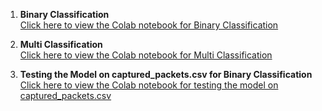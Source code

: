 1. **Binary Classification**  
   [Click here to view the Colab notebook for Binary Classification](https://colab.research.google.com/drive/1nOVWqhqWNHDGfxb-iGMTGYu8MWjIwxX3?usp=sharing)

2. **Multi Classification**  
   [Click here to view the Colab notebook for Multi Classification](https://colab.research.google.com/drive/1_NHC9iyU6xaBZob2Xjdbi5j6merLTeLw#scrollTo=tFP-ly2safQu)

3. **Testing the Model on captured_packets.csv for Binary Classification**  
   [Click here to view the Colab notebook for testing the model on captured_packets.csv](https://colab.research.google.com/drive/1d-oPNw5ujJrF073HqwbO62qSxhH2lbeb#scrollTo=RZ_-Ogmxz1Yl)
